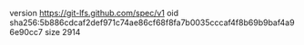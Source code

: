 version https://git-lfs.github.com/spec/v1
oid sha256:5b886cdcaf2def971c74ae86cf68f8fa7b0035cccaf4f8b69b9baf4a96e90cc7
size 2914
